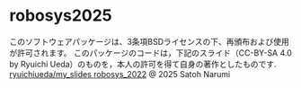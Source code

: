 # robosys2025
このソフトウェアパッケージは、3条項BSDライセンスの下、再頒布および使用が許可されます。
このパッケージのコードは，下記のスライド（CC-BY-SA 4.0 by Ryuichi Ueda）のものを，本人の許可を得て自身の著作としたものです.
[ryuichiueda/my_slides robosys_2022](https://github.com/ryuichiueda/my_slides/tree/master/robosys_2022)
@ 2025 Satoh Narumi
